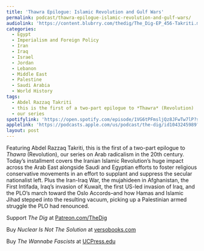 ```yaml
---
title: 'Thawra Epilogue: Islamic Revolution and Gulf Wars'
permalink: podcast/thawra-epilogue-islamic-revolution-and-gulf-wars/
audiolink: 'https://content.blubrry.com/thedig/The_Dig-EP_456-Takriti.mp3'
categories:
  - Egypt
  - Imperialism and Foreign Policy
  - Iran
  - Iraq
  - Israel
  - Jordan
  - Lebanon
  - Middle East
  - Palestine
  - Saudi Arabia
  - World History
tags:
  - Abdel Razzaq Takriti
  - this is the first of a two-part epilogue to *Thawra* (Revolution)
  - our series
spotifylink: 'https://open.spotify.com/episode/1VG6tPFmsljQz8JFwTw7lP?si=d8e116baf09e46b8'
applelink: 'https://podcasts.apple.com/us/podcast/the-dig/id1043245989?i=1000667536368'
layout: post
---
```


Featuring Abdel Razzaq Takriti, this is the first of a two-part epilogue to *Thawra* (Revolution), our series on Arab radicalism in the 20th century. Today’s installment covers the Iranian Islamic Revolution’s huge impact across the Arab East alongside Saudi and Egyptian efforts to foster religious conservative movements in an effort to supplant and suppress the secular nationalist left. Plus the Iran-Iraq War, the mujahideen in Afghanistan, the First Intifada, Iraq’s invasion of Kuwait, the first US-led invasion of Iraq, and the PLO’s march toward the Oslo Accords–and how Hamas and Islamic Jihad stepped into the resulting vacuum, picking up a Palestinian armed struggle the PLO had renounced.

Support *The Dig* at [Patreon.com/TheDig](http://patreon.com/TheDig)

Buy *Nuclear Is Not The Solution* at [versobooks.com](http://versobooks.com)

Buy *The Wannabe Fascists* at [UCPress.edu](http://ucpress.edu)
